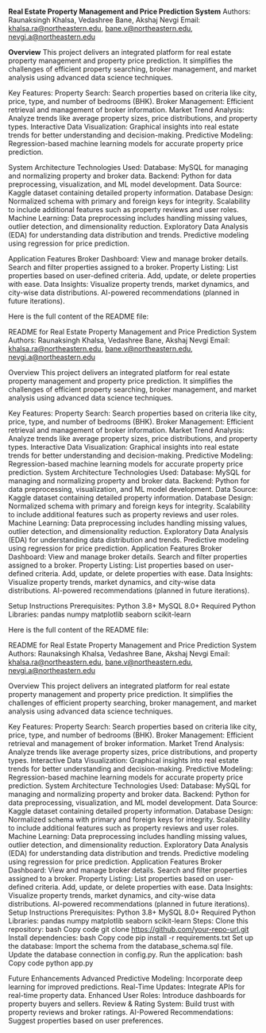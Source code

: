 **Real Estate Property Management and Price Prediction System**
Authors:
Raunaksingh Khalsa, Vedashree Bane, Akshaj Nevgi
Email: khalsa.ra@northeastern.edu, bane.v@northeastern.edu, nevgi.a@northeastern.edu

**Overview**
This project delivers an integrated platform for real estate property management and property price prediction. It simplifies the challenges of efficient property searching, broker management, and market analysis using advanced data science techniques.

Key Features:
Property Search: Search properties based on criteria like city, price, type, and number of bedrooms (BHK).
Broker Management: Efficient retrieval and management of broker information.
Market Trend Analysis: Analyze trends like average property sizes, price distributions, and property types.
Interactive Data Visualization: Graphical insights into real estate trends for better understanding and decision-making.
Predictive Modeling: Regression-based machine learning models for accurate property price prediction.

System Architecture
Technologies Used:
Database: MySQL for managing and normalizing property and broker data.
Backend: Python for data preprocessing, visualization, and ML model development.
Data Source: Kaggle dataset containing detailed property information.
Database Design:
Normalized schema with primary and foreign keys for integrity.
Scalability to include additional features such as property reviews and user roles.
Machine Learning:
Data preprocessing includes handling missing values, outlier detection, and dimensionality reduction.
Exploratory Data Analysis (EDA) for understanding data distribution and trends.
Predictive modeling using regression for price prediction.

Application Features
Broker Dashboard:
View and manage broker details.
Search and filter properties assigned to a broker.
Property Listing:
List properties based on user-defined criteria.
Add, update, or delete properties with ease.
Data Insights:
Visualize property trends, market dynamics, and city-wise data distributions.
AI-powered recommendations (planned in future iterations).


Here is the full content of the README file:

README for Real Estate Property Management and Price Prediction System
Authors:
Raunaksingh Khalsa, Vedashree Bane, Akshaj Nevgi
Email: khalsa.ra@northeastern.edu, bane.v@northeastern.edu, nevgi.a@northeastern.edu

Overview
This project delivers an integrated platform for real estate property management and property price prediction. It simplifies the challenges of efficient property searching, broker management, and market analysis using advanced data science techniques.

Key Features:
Property Search: Search properties based on criteria like city, price, type, and number of bedrooms (BHK).
Broker Management: Efficient retrieval and management of broker information.
Market Trend Analysis: Analyze trends like average property sizes, price distributions, and property types.
Interactive Data Visualization: Graphical insights into real estate trends for better understanding and decision-making.
Predictive Modeling: Regression-based machine learning models for accurate property price prediction.
System Architecture
Technologies Used:
Database: MySQL for managing and normalizing property and broker data.
Backend: Python for data preprocessing, visualization, and ML model development.
Data Source: Kaggle dataset containing detailed property information.
Database Design:
Normalized schema with primary and foreign keys for integrity.
Scalability to include additional features such as property reviews and user roles.
Machine Learning:
Data preprocessing includes handling missing values, outlier detection, and dimensionality reduction.
Exploratory Data Analysis (EDA) for understanding data distribution and trends.
Predictive modeling using regression for price prediction.
Application Features
Broker Dashboard:
View and manage broker details.
Search and filter properties assigned to a broker.
Property Listing:
List properties based on user-defined criteria.
Add, update, or delete properties with ease.
Data Insights:
Visualize property trends, market dynamics, and city-wise data distributions.
AI-powered recommendations (planned in future iterations).

Setup Instructions
Prerequisites:
Python 3.8+
MySQL 8.0+
Required Python Libraries:
pandas
numpy
matplotlib
seaborn
scikit-learn


Here is the full content of the README file:

README for Real Estate Property Management and Price Prediction System
Authors:
Raunaksingh Khalsa, Vedashree Bane, Akshaj Nevgi
Email: khalsa.ra@northeastern.edu, bane.v@northeastern.edu, nevgi.a@northeastern.edu

Overview
This project delivers an integrated platform for real estate property management and property price prediction. It simplifies the challenges of efficient property searching, broker management, and market analysis using advanced data science techniques.

Key Features:
Property Search: Search properties based on criteria like city, price, type, and number of bedrooms (BHK).
Broker Management: Efficient retrieval and management of broker information.
Market Trend Analysis: Analyze trends like average property sizes, price distributions, and property types.
Interactive Data Visualization: Graphical insights into real estate trends for better understanding and decision-making.
Predictive Modeling: Regression-based machine learning models for accurate property price prediction.
System Architecture
Technologies Used:
Database: MySQL for managing and normalizing property and broker data.
Backend: Python for data preprocessing, visualization, and ML model development.
Data Source: Kaggle dataset containing detailed property information.
Database Design:
Normalized schema with primary and foreign keys for integrity.
Scalability to include additional features such as property reviews and user roles.
Machine Learning:
Data preprocessing includes handling missing values, outlier detection, and dimensionality reduction.
Exploratory Data Analysis (EDA) for understanding data distribution and trends.
Predictive modeling using regression for price prediction.
Application Features
Broker Dashboard:
View and manage broker details.
Search and filter properties assigned to a broker.
Property Listing:
List properties based on user-defined criteria.
Add, update, or delete properties with ease.
Data Insights:
Visualize property trends, market dynamics, and city-wise data distributions.
AI-powered recommendations (planned in future iterations).
Setup Instructions
Prerequisites:
Python 3.8+
MySQL 8.0+
Required Python Libraries:
pandas
numpy
matplotlib
seaborn
scikit-learn
Steps:
Clone this repository:
bash
Copy code
git clone https://github.com/your-repo-url.git
Install dependencies:
bash
Copy code
pip install -r requirements.txt
Set up the database:
Import the schema from the database_schema.sql file.
Update the database connection in config.py.
Run the application:
bash
Copy code
python app.py

Future Enhancements
Advanced Predictive Modeling: Incorporate deep learning for improved predictions.
Real-Time Updates: Integrate APIs for real-time property data.
Enhanced User Roles: Introduce dashboards for property buyers and sellers.
Review & Rating System: Build trust with property reviews and broker ratings.
AI-Powered Recommendations: Suggest properties based on user preferences.
